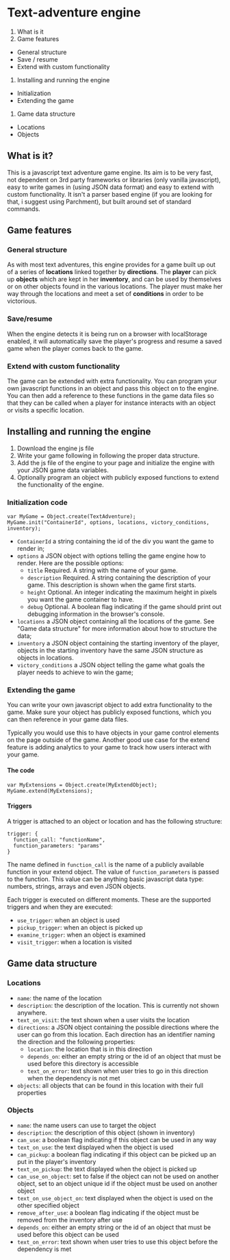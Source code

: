 # Text-adventure engine

1. What is it
1. Game features
  * General structure
  * Save / resume
  * Extend with custom functionality
1. Installing and running the engine
  * Initialization
  * Extending the game
1. Game data structure
  * Locations
  * Objects

## What is it?

This is a javascript text adventure game engine. Its aim is to be very fast, not dependent on 3rd party frameworks or libraries (only vanilla javascript), easy to write games in (using JSON data format) and easy to extend with custom functionality. It isn't a parser based engine (if you are looking for that, i suggest using Parchment), but built around set of standard commands.

## Game features

### General structure

As with most text adventures, this engine provides for a game built up out of a series of **locations** linked together by **directions**. The **player** can pick up **objects** which are kept in her **inventory**, and can be used by themselves or on other objects found in the various locations. The player must make her way through the locations and meet a set of **conditions** in order to be victorious.

### Save/resume

When the engine detects it is being run on a browser with localStorage enabled, it will automatically save the player's progress and resume a saved game when the player comes back to the game.

### Extend with custom functionality

The game can be extended with extra functionality. You can program your own javascript functions in an object and pass this object on to the engine. You can then add a reference to these functions in the game data files so that they can be called when a player for instance interacts with an object or visits a specific location.

## Installing and running the engine

1. Download the engine js file
1. Write your game following in following the proper data structure.
1. Add the js file of the engine to your page and initialize the engine with your JSON game data variables.
1. Optionally program an object with publicly exposed functions to extend the functionality of the engine.

### Initialization code

```
var MyGame = Object.create(TextAdventure);
MyGame.init("ContainerId", options, locations, victory_conditions, inventory);
```

* ```ContainerId``` a string containing the id of the div you want the game to render in;
* ```options``` a JSON object with options telling the game engine how to render. Here are the possible options:
  * ```title``` Required. A string with the name of your game.
  * ```description``` Required. A string containing the description of your game. This description is shown when the game first starts.
  * ```height``` Optional. An integer indicating the maximum height in pixels you want the game container to have.
  * ```debug``` Optional. A boolean flag indicating if the game should print out debugging information in the browser's console.
* ```locations``` a JSON object containing all the locations of the game. See "Game data structure" for more information about how to structure the data;
* ```inventory``` a JSON object containing the starting inventory of the player, objects in the starting inventory have the same JSON structure as objects in locations.
* ```victory_conditions``` a JSON object telling the game what goals the player needs to achieve to win the game;


### Extending the game

You can write your own javascript object to add extra functionality to the game. Make sure your object has publicly exposed functions, which you can then reference in your game data files.

Typically you would use this to have objects in your game control elements on the page outside of the game. Another good use case for the extend feature is adding analytics to your game to track how users interact with your game.

#### The code

```
var MyExtensions = Object.create(MyExtendObject);
MyGame.extend(MyExtensions);
```  

#### Triggers

A trigger is attached to an object or location and has the following structure:

```
trigger: {
  function_call: "functionName",
  function_parameters: "params"
}
```

The name defined in ```function_call``` is the name of a publicly available function in your extend object. The value of ```function_parameters``` is passed to the function. This value can be anything basic javascript data type: numbers, strings, arrays and even JSON objects.

Each trigger is executed on different moments. These are the supported triggers and when they are executed:

* ```use_trigger```: when an object is used
* ```pickup_trigger```: when an object is picked up
* ```examine_trigger```: when an object is examined
* ```visit_trigger```: when a location is visited

## Game data structure

### Locations

* ``name``: the name of the location
* ``description``: the description of the location. This is currently not shown anywhere.
* ``text_on_visit``: the text shown when a user visits the location
* ``directions``: a JSON object containing the possible directions where the user can go from this location. Each direction has an identifier naming the direction and the following properties:
  * ``location``: the location that is in this direction
  * ``depends_on``: either an empty string or the id of an object that must be used before this directory is accessible
  * ``text_on_error``: text shown when user tries to go in this direction when the dependency is not met
* ``objects``: all objects that can be found in this location with their full properties

### Objects

* ``name``: the name users can use to target the object
* ``description``: the description of this object (shown in inventory)
* ``can_use``: a boolean flag indicating if this object can be used in any way
* ``text_on_use``: the text displayed when the object is used
* ``can_pickup``: a boolean flag indicating if this object can be picked up an put in the player's inventory
* ``text_on_pickup``: the text displayed when the object is picked up
* ``can_use_on_object``: set to false if the object can not be used on another object, set to an object unique id if the object must be used on another object
* ``text_on_use_object_on``: text displayed when the object is used on the other specified object
* ``remove_after_use``: a boolean flag indicating if the object must be removed from the inventory after use
* ``depends_on``: either an empty string or the id of an object that must be used before this object can be used
* ``text_on_error``: text shown when user tries to use this object before the dependency is met
